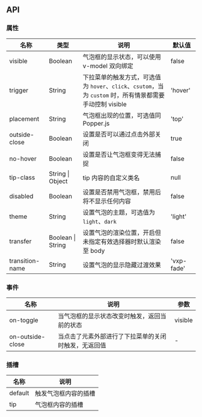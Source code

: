 ## API

### 属性

| 名称            | 类型              | 说明                                                                                                      | 默认值     |
| --------------- | ----------------- | --------------------------------------------------------------------------------------------------------- | ---------- |
| visible         | Boolean           | 气泡框的显示状态，可以使用 v-model 双向绑定                                                               | false      |
| trigger         | String            | 下拉菜单的触发方式，可选值为 `hover`、`click`、`csutom`，当为 `custom` 时，所有情景都需要手动控制 visible | 'hover'    |
| placement       | String            | 气泡框出现的位置，可选值同 Popper.js                                                                      | 'top'      |
| outside-close   | Boolean           | 设置是否可以通过点击外部关闭                                                                              | true       |
| no-hover        | Boolean           | 设置是否让气泡框变得无法捕捉                                                                              | false      |
| tip-class       | String \| Object  | tip 内容的自定义类名                                                                                      | null       |
| disabled        | Boolean           | 设置是否禁用气泡框，禁用后将不显示任何内容                                                                | false      |
| theme           | String            | 设置气泡的主题，可选值为 `light`、`dark`                                                                  | 'light'    |
| transfer        | Boolean \| String | 设置气泡的渲染位置，开启但未指定有效选择器时默认渲染至 body                                               | false      |
| transition-name | String            | 设置气泡的显示隐藏过渡效果                                                                                | 'vxp-fade' |

### 事件

| 名称             | 说明                                                 | 参数    |
| ---------------- | ---------------------------------------------------- | ------- |
| on-toggle        | 当气泡框的显示状态改变时触发，返回当前的状态         | visible |
| on-outside-close | 当点击了元素外部进行了下拉菜单的关闭时触发，无返回值 | -       |

### 插槽

| 名称    | 说明                 |
| ------- | -------------------- |
| default | 触发气泡框内容的插槽 |
| tip     | 气泡框内容的插槽     |

